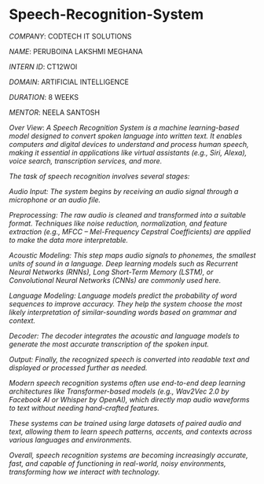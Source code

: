 # Speech-Recognition-System

*COMPANY*:  CODTECH IT SOLUTIONS

*NAME*:  PERUBOINA LAKSHMI MEGHANA

*INTERN ID*:  CT12WOI

*DOMAIN*:  ARTIFICIAL INTELLIGENCE

*DURATION*:  8 WEEKS

*MENTOR*:  NEELA SANTOSH

*Over View*:
*A Speech Recognition System is a machine learning-based model designed to convert spoken language into written text. It enables computers and digital devices to understand and process human speech, making it essential in applications like virtual assistants (e.g., Siri, Alexa), voice search, transcription services, and more.*

*The task of speech recognition involves several stages:*

*Audio Input: The system begins by receiving an audio signal through a microphone or an audio file.*

*Preprocessing: The raw audio is cleaned and transformed into a suitable format. Techniques like noise reduction, normalization, and feature extraction (e.g., MFCC – Mel-Frequency Cepstral Coefficients) are applied to make the data more interpretable.*

*Acoustic Modeling: This step maps audio signals to phonemes, the smallest units of sound in a language. Deep learning models such as Recurrent Neural Networks (RNNs), Long Short-Term Memory (LSTM), or Convolutional Neural Networks (CNNs) are commonly used here.*

*Language Modeling: Language models predict the probability of word sequences to improve accuracy. They help the system choose the most likely interpretation of similar-sounding words based on grammar and context.*

*Decoder: The decoder integrates the acoustic and language models to generate the most accurate transcription of the spoken input.*

*Output: Finally, the recognized speech is converted into readable text and displayed or processed further as needed.*

*Modern speech recognition systems often use end-to-end deep learning architectures like Transformer-based models (e.g., Wav2Vec 2.0 by Facebook AI or Whisper by OpenAI), which directly map audio waveforms to text without needing hand-crafted features.*

*These systems can be trained using large datasets of paired audio and text, allowing them to learn speech patterns, accents, and contexts across various languages and environments.*

*Overall, speech recognition systems are becoming increasingly accurate, fast, and capable of functioning in real-world, noisy environments, transforming how we interact with technology.*
